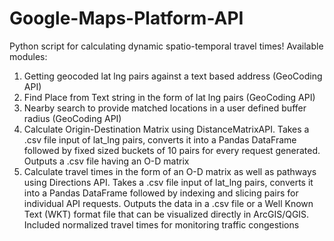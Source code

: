# Google-Maps-Platform-API
Python script for calculating dynamic spatio-temporal travel times!
Available modules:
1. Getting geocoded lat lng pairs against a text based address (GeoCoding API)
2. Find Place from Text string in the form of lat lng pairs (GeoCoding API)
3. Nearby search to provide matched locations in a user defined buffer radius (GeoCoding API)
4. Calculate Origin-Destination Matrix using DistanceMatrixAPI. Takes a .csv file input of lat_lng pairs, converts it into a Pandas DataFrame followed by fixed sized buckets of 10 pairs for every request generated. Outputs a .csv file having an O-D matrix 
5. Calculate travel times in the form of an O-D matrix as well as pathways using Directions API. Takes a .csv file input of lat_lng pairs, converts it into a Pandas DataFrame followed by indexing and slicing pairs for individual API requests. Outputs the data in a .csv file or a Well Known Text (WKT) format file that can be visualized directly in ArcGIS/QGIS. Included normalized travel times for monitoring traffic congestions 
